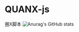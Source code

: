 # QUANX-js
圈X脚本
![Anurag's GitHub stats](https://github-readme-stats.vercel.app/api?username=CLOT-LIU&show_icons=true&theme=merko&locale=cn)
